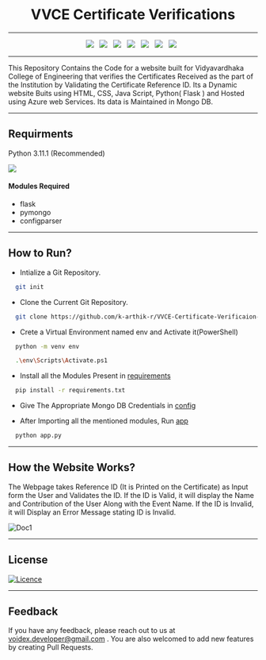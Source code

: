 <div align="center">
<h1>VVCE Certificate Verifications</h1>
</div>
  
------------------------

<div align="center">
  <a><img src="https://img.shields.io/badge/html5-%23E34F26.svg?style=for-the-badge&logo=html5&logoColor=white"></a> &nbsp;
  <a><img src="https://img.shields.io/badge/javascript-%23323330.svg?style=for-the-badge&logo=javascript&logoColor=%23F7DF1E"></a> &nbsp;
  <a><img src="https://img.shields.io/badge/css3-%231572B6.svg?style=for-the-badge&logo=css3&logoColor=white"></a> &nbsp;
  <a><img src="https://img.shields.io/badge/python-3670A0?style=for-the-badge&logo=python&logoColor=ffdd54"></a> &nbsp;
  <a><img src="https://img.shields.io/badge/flask-%23000.svg?style=for-the-badge&logo=flask&logoColor=white"></a> &nbsp;
  <a><img src="https://img.shields.io/badge/MongoDB_Atlas-%234ea94b.svg?style=for-the-badge&logo=mongodb&logoColor=white"></a> &nbsp;
  <a><img src="https://img.shields.io/badge/azure-%230072C6.svg?style=for-the-badge&logo=microsoftazure&logoColor=white"></a> &nbsp;
</div>

------------------------

This Repository Contains the Code for a website built for Vidyavardhaka College of Engineering that verifies the Certificates Received as the part of the Institution by Validating the Certificate Reference ID. Its a Dynamic website Buits using HTML, CSS, Java Script, Python( Flask ) and Hosted using Azure web Services. Its data is Maintained in Mongo DB.

------------------------

## Requirments
Python 3.11.1 (Recommended) 

<a href="https://www.python.org/downloads/" alt="3.11.1">
        <img src="https://img.shields.io/badge/python-3670A0?style=for-the-badge&logo=python&logoColor=ffdd54" /></a>
  
<h4>Modules Required</h4>

- flask
- pymongo
- configparser

--------------------------
## How to Run?

- Intialize a Git Repository.
```bash
  git init
```

- Clone the Current Git Repository.
```bash
  git clone https://github.com/k-arthik-r/VVCE-Certificate-Verificaion-Site.git
```

- Crete a Virtual Environment named env and Activate it(PowerShell)
```bash
  python -m venv env

  .\env\Scripts\Activate.ps1
```

- Install all the Modules Present in [requirements](requirements.txt)
```bash
  pip install -r requirements.txt
```

- Give The Appropriate Mongo DB Credentials in [config](config.ini)

- After Importing all the mentioned modules, Run [app](app.py)
  
```bash
  python app.py
```
-------------------------

## How the Website Works?

The Webpage takes Reference ID (It is Printed on the Certificate) as Input form the User and Validates the ID. If the ID is Valid, it will display the Name and Contribution of the User Along with the Event Name.
If the ID is Invalid, it will Display an Error Message stating ID is Invalid.

![Doc1](https://github.com/k-arthik-r/VVCE-Certificate-Verificaion-Site/assets/111432615/1257a22b-397b-4a2f-845d-bc7e46597e90)


----------------------------

## License

[![Licence](https://img.shields.io/github/license/Ileriayo/markdown-badges?style=for-the-badge)](./LICENSE)

----------------------------

## Feedback
If you have any feedback, please reach out to us at voidex.developer@gmail.com .
You are also welcomed to add new features by creating Pull Requests.
